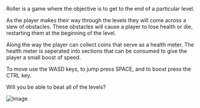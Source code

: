 Roller is a game where the objective is to get to the end of a particular level.

As the player makes their way through the levels they will come across a slew of obstacles.
These obstacles will cause a player to lose health or die, restarting them at the beginning of the level.

Along the way the player can collect coins that serve as a health meter.
The health meter is seperated into sections that can be consumed to give the player a small boost of speed.

To move use the WASD keys, to jump press SPACE, and to boost press the CTRL key.

Will you be able to beat all of the levels?

![Image](https://user-images.githubusercontent.com/42820224/51414043-e3236b80-1b25-11e9-81e6-ee98aae89d49.gif)
